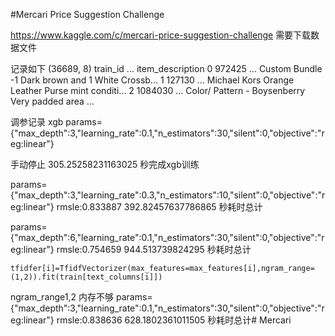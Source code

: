 #Mercari Price Suggestion Challenge

https://www.kaggle.com/c/mercari-price-suggestion-challenge
需要下载数据文件


记录如下
(36689, 8)
   train_id  ...                                   item_description
0    972425  ...  Custom Bundle -1 Dark brown and 1 White Crossb...
1    127130  ...  Michael Kors Orange Leather Purse mint conditi...
2   1084030  ...  Color/ Pattern - Boysenberry Very padded area ...


调参记录
xgb
params={"max_depth":3,"learning_rate":0.1,"n_estimators":30,"silent":0,"objective":"reg:linear"}

手动停止
 305.25258231163025 秒完成xgb训练

params={"max_depth":3,"learning_rate":0.3,"n_estimators":10,"silent":0,"objective":"reg:linear"}
 rmsle:0.833887
392.82457637786865 秒耗时总计

params={"max_depth":6,"learning_rate":0.1,"n_estimators":30,"silent":0,"objective":"reg:linear"}
rmsle:0.754659
 944.513739824295 秒耗时总计

    tfidfer[i]=TfidfVectorizer(max_features=max_features[i],ngram_range=(1,2)).fit(train[text_columns[i]])
ngram_range1,2 内存不够
params={"max_depth":3,"learning_rate":0.1,"n_estimators":30,"silent":0,"objective":"reg:linear"}
rmsle:0.838636
 628.1802361011505 秒耗时总计# Mercari
